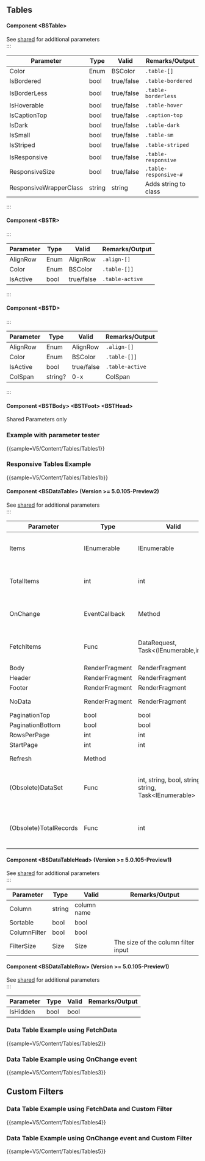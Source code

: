 ﻿## Tables
#### Component \<BSTable\>
See [shared](layout/shared) for additional parameters    
:::

| Parameter              | Type   | Valid      | Remarks/Output        | 
|------------------------|--------|------------|-----------------------|
| Color                  | Enum   | BSColor    | `.table-[]`           | {.table-striped .p-2}  
| IsBordered             | bool   | true/false | `.table-bordered`     |
| IsBorderLess	          | bool   | true/false | `.table-borderless`   |
| IsHoverable            | bool   | true/false | `.table-hover`        |
| IsCaptionTop	          | bool   | true/false | `.caption-top`        |
| IsDark                 | bool   | true/false | `.table-dark`         |
| IsSmall                | bool   | true/false | `.table-sm`           |
| IsStriped              | bool   | true/false | `.table-striped`      |
| IsResponsive           | bool   | true/false | `.table-responsive`   |
| ResponsiveSize         | bool   | true/false | `.table-responsive-#` |
| ResponsiveWrapperClass | string | string     | Adds string to class  |

:::
#### Component \<BSTR\>
:::

| Parameter | Type | Valid      | Remarks/Output  | 
|-----------|------|------------|-----------------|
| AlignRow  | Enum | AlignRow   | `.align-[]`     | {.table-striped .p-2}  
| Color     | Enum | BSColor    | `.table-[]]`    |
| IsActive  | bool | true/false | `.table-active` |

:::
#### Component \<BSTD\>
:::

| Parameter | Type    | Valid      | Remarks/Output  | 
|-----------|---------|------------|-----------------|
| AlignRow  | Enum    | AlignRow   | `.align-[]`     | {.table-striped .p-2}  
| Color     | Enum    | BSColor    | `.table-[]]`    |
| IsActive  | bool    | true/false | `.table-active` |
| ColSpan   | string? | 0-x        | ColSpan         |

:::

#### Component \<BSTBody\> \<BSTFoot\> \<BSTHead\>
Shared Parameters only

### Example with parameter tester

{{sample=V5/Content/Tables/Tables1}}

### Responsive Tables Example

{{sample=V5/Content/Tables/Tables1b}}

#### Component \<BSDataTable<TValue>\> (Version  >= 5.0.105-Preview2)
See [shared](layout/shared) for additional parameters    
:::

| Parameter              | Type                       | Valid                                                        | Remarks/Output                                               | 
|------------------------|----------------------------|--------------------------------------------------------------|--------------------------------------------------------------|
| Items                  | IEnumerable<TValue>        | IEnumerable<TValue>                                          | Not Required using FetchData. <br/>StateHasChanged Required  | {.table-striped .p-2}  
| TotalItems             | int                        | int                                                          | Not Required using FetchData. <br/>StateHasChanged Required  |
| OnChange               | EventCallback<DataRequest> | Method                                                       | Not Required using FetchData. <br/>StateHasChanged Required  |
| FetchItems             | Func                       | DataRequest, Task<(IEnumerable<TValue>,int)>                 | return (IEnumerable<TValue> data, TotalItems for pagination) |
| Body                   | RenderFragment<TValue>     | RenderFragment                                               |                                                              |
| Header                 | RenderFragment             | RenderFragment                                               |                                                              |
| Footer                 | RenderFragment             | RenderFragment                                               |                                                              |
| NoData                 | RenderFragment             | RenderFragment                                               | Displayed when dataset is empty                              |
| PaginationTop          | bool                       | bool                                                         |                                                              |
| PaginationBottom       | bool                       | bool                                                         | Default                                                      |
| RowsPerPage            | int                        | int                                                          | Default 20                                                   |
| StartPage              | int                        | int                                                          | Default 1                                                    |
| Refresh                | Method                     |                                                              | Can be invoked with @ref                                     |
| (Obsolete)DataSet      | Func                       | int, string, bool, string, string, Task<IEnumerable<TValue>> | Version >= 5.0.105-Preview1 will be removed in release       | {.table-striped .p-2}  
| (Obsolete)TotalRecords | Func                       | int                                                          | Version >= 5.0.105-Preview1 will be removed in release       |

#### Component \<BSDataTableHead\> (Version  >= 5.0.105-Preview1)
See [shared](layout/shared) for additional parameters    
:::

| Parameter    | Type   | Valid       | Remarks/Output                      | 
|--------------|--------|-------------|-------------------------------------|
| Column       | string | column name |                                     | {.table-striped .p-2} 
| Sortable     | bool   | bool        |                                     |
| ColumnFilter | bool   | bool        |                                     |
| FilterSize   | Size   | Size        | The size of the column filter input |

#### Component \<BSDataTableRow\> (Version  >= 5.0.105-Preview1)
See [shared](layout/shared) for additional parameters    
:::

| Parameter    | Type   | Valid       | Remarks/Output | 
|--------------|--------|-------------|----------------|
| IsHidden     | bool   | bool        |                | {.table-striped .p-2} 

### Data Table Example using FetchData

{{sample=V5/Content/Tables/Tables2}}

### Data Table Example using OnChange event

{{sample=V5/Content/Tables/Tables3}}


## Custom Filters
### Data Table Example using FetchData and Custom Filter

{{sample=V5/Content/Tables/Tables4}}

### Data Table Example using OnChange event and Custom Filter

{{sample=V5/Content/Tables/Tables5}}